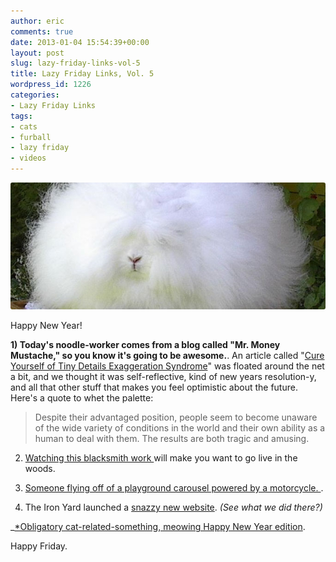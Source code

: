 ```yaml
---
author: eric
comments: true
date: 2013-01-04 15:54:39+00:00
layout: post
slug: lazy-friday-links-vol-5
title: Lazy Friday Links, Vol. 5
wordpress_id: 1226
categories:
- Lazy Friday Links
tags:
- cats
- furball
- lazy friday
- videos
---
```


<img src="/images/blog/2013/01/lazy-friday-5.jpg" style="border-radius: 3px;">

Happy New Year! 

<!-- more -->

**1) Today's noodle-worker comes from a blog called "Mr. Money Mustache," so you know it's going to be awesome.**.
An article called "[Cure Yourself of Tiny Details Exaggeration Syndrome](http://www.mrmoneymustache.com/2012/12/26/cure-yourself-of-tiny-details-exaggeration-syndrome/)" was floated around the net a bit, and we thought it was self-reflective, kind of new years resolution-y, and all that other stuff that makes you feel optimistic about the future. Here's a quote to whet the palette: 

> Despite their advantaged position, people seem to become unaware of the wide variety of conditions in the world and their own ability as a human to deal with them. The results are both tragic and amusing.

2) [Watching this blacksmith work ](http://www.youtube.com/watch?feature=player_embedded&v=J3nojb-gFH4)will make you want to go live in the woods.

3) [Someone flying off of a playground carousel powered by a motorcycle. ](http://www.youtube.com/watch?v=XWCBk9Vl-rc).

4) The Iron Yard launched a [snazzy new website](http://theironyard.com). _(See what we did there?)_

_[*Obligatory cat-related-something, meowing Happy New Year edition](http://www.youtube.com/watch?v=kKdngIhCMZE).

Happy Friday.
